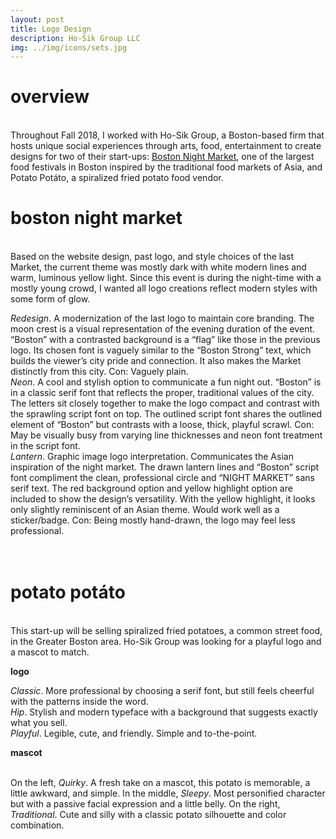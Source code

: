 ```yaml
---
layout: post
title: Logo Design
description: Ho-Sik Group LLC
img: ../img/icons/sets.jpg
---
```


# overview
<br/> Throughout Fall 2018, I worked with Ho-Sik Group, a Boston-based firm that hosts unique social experiences through arts, food, entertainment to create designs for two of their start-ups: [Boston Night Market](https://www.nightmarketboston.com/), one of the largest food festivals in Boston inspired by the traditional food markets of Asia, and Potato Potáto, a spiralized fried potato food vendor.

# boston night market
<br/> Based on the website design, past logo, and style choices of the last Market, the current theme was mostly dark with white modern lines and warm, luminous yellow light. Since this event is during the night-time with a mostly young crowd, I wanted all logo creations reflect modern styles with some form of glow.

<center><div class="imag_row">
	<img class="col three" src="../../img/hosik/redesign.JPG" alt="" />
</div></center>
<div class="col three caption">
	<i>Redesign</i>. A modernization of the last logo to maintain core branding. The moon crest is a visual representation of the evening duration of the event. “Boston” with a contrasted background is a “flag” like those in the previous logo. Its chosen font is vaguely similar to the “Boston Strong” text, which builds the viewer’s city pride and connection. It also makes the Market distinctly from this city. Con: Vaguely plain. 
</div>

<center><div class="imag_row">
	<img class="col three" src="../../img/hosik/neon.JPG" alt="" />
</div></center>
<div class="col three caption">
	<i>Neon</i>. A cool and stylish option to communicate a fun night out. “Boston” is in a classic serif font that reflects the proper, traditional values of the city. The letters sit closely together to make the logo compact and contrast with the sprawling script font on top. The outlined script font shares the outlined element of “Boston” but contrasts with a loose, thick, playful scrawl. Con: May be visually busy from varying line thicknesses and neon font treatment in the script font. 
</div>

<center><div class="imag_row">
	<img class="col three" src="../../img/hosik/lantern.JPG" alt="" />
</div></center>
<div class="col three caption">
	<i>Lantern</i>. Graphic image logo interpretation. Communicates the Asian inspiration of the night market. The drawn lantern lines and “Boston” script font compliment the clean, professional circle and “NIGHT MARKET” sans serif text. The red background option and yellow highlight option are included to show the design’s versatility.  With the yellow highlight, it looks only slightly reminiscent of an Asian theme. Would work well as a sticker/badge. Con: Being mostly hand-drawn, the logo may feel less professional. <br/> 

</div>

<br/> 
<br/> 

# potato potáto
<br/> This start-up will be selling spiralized fried potatoes, a common street food, in the Greater Boston area. Ho-Sik Group was looking for a playful logo and a mascot to match. 

<b>logo</b> 
<center><div class="imag_row">
	<img class="col three" src="../../img/hosik/classic.jpg" alt="" />
</div></center>
<div class="col three caption">
	<i>Classic</i>. More professional by choosing a serif font, but still feels cheerful with the patterns inside the word.
</div>

<center><div class="imag_row">
	<img class="col three" src="../../img/hosik/hip.jpg" alt="" />
</div></center>
<div class="col three caption">
	<i>Hip</i>. Stylish and modern typeface with a background that suggests exactly what you sell. 
</div> 

<center><div class="imag_row">
	<img class="col three" src="../../img/hosik/playful.jpg" alt="" />
</div></center>
<div class="col three caption">
	<i>Playful</i>. Legible, cute, and friendly. Simple and to-the-point. 
</div> 

<b>mascot</b>
<center><div class="imag_row">
	<img class="col four" src="../../img/hosik/quirky.jpg" alt="" /> 
	<img class="col four" src="../../img/hosik/sleepy.jpg" alt="" />
	<img class="col four" src="../../img/hosik/traditional.jpg" alt="" />

</div></center>
<div class="col three caption">
	On the left, <i>Quirky</i>. A fresh take on a mascot, this potato is memorable, a little awkward, and simple.
	In the middle, <i>Sleepy</i>. Most personified character but with a passive facial expression and a little belly.
	On the right, <i>Traditional</i>. Cute and silly with a classic potato silhouette and color combination. 
</div> 
